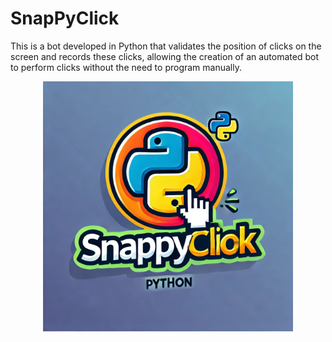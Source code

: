 # SnapPyClick
This is a bot developed in Python that validates the position of clicks on the screen and records these clicks, allowing the creation of an automated bot to perform clicks without the need to program manually.

<div align="center">
    <img src="https://github.com/luisacoutinho06/snappyclick/blob/main/img/Logo%20%20-%20SnapPYClick.png" width="400px" height="400px"/>
</div>


